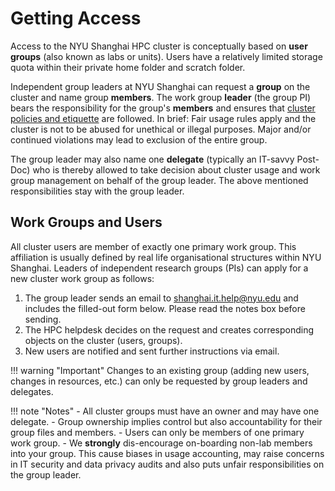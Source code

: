 # Getting Access
Access to the NYU Shanghai HPC cluster is conceptually based on **user groups** (also known as labs or units).
Users have a relatively limited storage quota within their private home folder and scratch folder.

Independent group leaders at NYU Shanghai can request a **group** on the cluster and name group **members**. 
The work group **leader** (the group PI) bears the responsibility for the group's **members** and ensures that [cluster policies and etiquette](./policies.md) are followed.
In brief: Fair usage rules apply and the cluster is not to be abused for unethical or illegal purposes.
Major and/or continued violations may lead to exclusion of the entire group.  

The group leader may also name one **delegate** (typically an IT-savvy Post-Doc) who is thereby allowed to take decision about cluster usage and work group management on behalf of the group leader. 
The above mentioned responsibilities stay with the group leader.  


## Work Groups and Users
All cluster users are member of exactly one primary work group.
This affiliation is usually defined by real life organisational structures within NYU Shanghai.
Leaders of independent research groups (PIs) can apply for a new cluster work group as follows:

1. The group leader sends an email to shanghai.it.help@nyu.edu and includes the filled-out form below.
   Please read the notes box before sending.
2. The HPC helpdesk decides on the request and creates corresponding objects on the cluster (users, groups).
3. New users are notified and sent further instructions via email.

!!! warning "Important"
    Changes to an existing group (adding new users, changes in resources, etc.) can only be requested by group leaders and delegates.


!!! note "Notes"
    - All cluster groups must have an owner and may have one delegate.
    - Group ownership implies control but also accountability for their group files and members.
    - Users can only be members of one primary work group.
    - We **strongly** dis-encourage on-boarding non-lab members into your group.
      This cause biases in usage accounting, may raise concerns in IT security and data privacy audits and also puts unfair responsibilities on the group leader.
